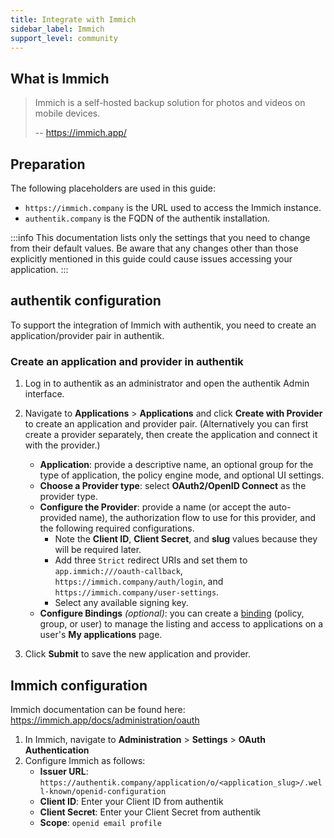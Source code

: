 ```yaml
---
title: Integrate with Immich
sidebar_label: Immich
support_level: community
---
```


## What is Immich

> Immich is a self-hosted backup solution for photos and videos on mobile devices.
>
> -- https://immich.app/

## Preparation

The following placeholders are used in this guide:

- `https://immich.company` is the URL used to access the Immich instance.
- `authentik.company` is the FQDN of the authentik installation.

:::info
This documentation lists only the settings that you need to change from their default values. Be aware that any changes other than those explicitly mentioned in this guide could cause issues accessing your application.
:::

## authentik configuration

To support the integration of Immich with authentik, you need to create an application/provider pair in authentik.

### Create an application and provider in authentik

1. Log in to authentik as an administrator and open the authentik Admin interface.
2. Navigate to **Applications** > **Applications** and click **Create with Provider** to create an application and provider pair. (Alternatively you can first create a provider separately, then create the application and connect it with the provider.)
    - **Application**: provide a descriptive name, an optional group for the type of application, the policy engine mode, and optional UI settings.
    - **Choose a Provider type**: select **OAuth2/OpenID Connect** as the provider type.
    - **Configure the Provider**: provide a name (or accept the auto-provided name), the authorization flow to use for this provider, and the following required configurations.
        - Note the **Client ID**, **Client Secret**, and **slug** values because they will be required later.
        - Add three `Strict` redirect URIs and set them to `app.immich:///oauth-callback`, `https://immich.company/auth/login`, and `https://immich.company/user-settings`.
        - Select any available signing key.
    - **Configure Bindings** _(optional)_: you can create a [binding](/docs/add-secure-apps/flows-stages/bindings/) (policy, group, or user) to manage the listing and access to applications on a user's **My applications** page.

3. Click **Submit** to save the new application and provider.

## Immich configuration

Immich documentation can be found here: https://immich.app/docs/administration/oauth

1. In Immich, navigate to **Administration** > **Settings** > **OAuth Authentication**
2. Configure Immich as follows:
    - **Issuer URL**: `https://authentik.company/application/o/<application_slug>/.well-known/openid-configuration`
    - **Client ID**: Enter your Client ID from authentik
    - **Client Secret**: Enter your Client Secret from authentik
    - **Scope**: `openid email profile`
